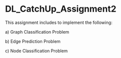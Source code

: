 # DL_CatchUp_Assignment2

This assignment includes to implement the following:

a) Graph Classification Problem

b) Edge Prediction Problem

c) Node Classification Problem
